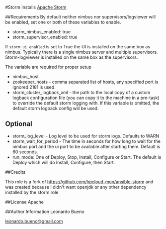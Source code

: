 #Storm
Installs [Apache Storm](http://storm.incubator.apache.org/)

##Requirements
By default neither nimbus nor supervisors/logviewer will be enabled, set one or both of these variables to enable.
- storm_nimbus_enabled: true
- storm_supervisor_enabled: true

If `storm_ui_enabled` is set to True the UI is installed on the same box as nimbus. Typically there is a single nimbus server and multiple supervisors. Storm-logviewer is installed on the same box as the supervisors.

The variable are required for proper setup
- nimbus_host
- zookeeper_hosts - comma separated list of hosts, any specified port is ignored 2181 is used.
- storm_cluster_logback_xml - the path to the local copy of a custom logback configuration file (you can copy it to the machine in a pre-task) to override the default storm logging with. If this variable is omitted, the default storm logback config will be used.

## Optional
- storm_log_level - Log level to be used for storm logs. Defaults to WARN
- storm_wait_for_period - The time in seconds for how long to wait for the nimbus port and the ui port to be available after starting them. Default is 60 seconds.
- run_mode: One of Deploy, Stop, Install, Configure or Start. The default is Deploy which will do Install, Configure, then Start.

##Credits

This role is a fork of https://github.com/hpcloud-mon/ansible-storm and was created because I didn't want openjdk or any other dependency installed by the storm role

##License
Apache

##Author Information
Leonardo Bueno

leonardo.bueno@gmail.com
